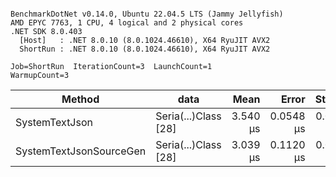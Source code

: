 ```

BenchmarkDotNet v0.14.0, Ubuntu 22.04.5 LTS (Jammy Jellyfish)
AMD EPYC 7763, 1 CPU, 4 logical and 2 physical cores
.NET SDK 8.0.403
  [Host]   : .NET 8.0.10 (8.0.1024.46610), X64 RyuJIT AVX2
  ShortRun : .NET 8.0.10 (8.0.1024.46610), X64 RyuJIT AVX2

Job=ShortRun  IterationCount=3  LaunchCount=1  
WarmupCount=3  

```
| Method                  | data                 | Mean     | Error     | StdDev    | Min      | Max      | Gen0   | Allocated |
|------------------------ |--------------------- |---------:|----------:|----------:|---------:|---------:|-------:|----------:|
| SystemTextJson          | Seria(...)Class [28] | 3.540 μs | 0.0548 μs | 0.0030 μs | 3.537 μs | 3.543 μs | 0.0229 |   2.07 KB |
| SystemTextJsonSourceGen | Seria(...)Class [28] | 3.039 μs | 0.1120 μs | 0.0061 μs | 3.035 μs | 3.046 μs | 0.0267 |    2.2 KB |
